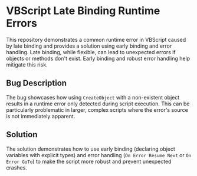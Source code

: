 # VBScript Late Binding Runtime Errors
This repository demonstrates a common runtime error in VBScript caused by late binding and provides a solution using early binding and error handling. Late binding, while flexible, can lead to unexpected errors if objects or methods don't exist.  Early binding and robust error handling help mitigate this risk.

## Bug Description
The bug showcases how using `CreateObject` with a non-existent object results in a runtime error only detected during script execution. This can be particularly problematic in larger, complex scripts where the error's source is not immediately apparent.

## Solution
The solution demonstrates how to use early binding (declaring object variables with explicit types) and error handling (`On Error Resume Next` or `On Error GoTo`) to make the script more robust and prevent unexpected crashes.